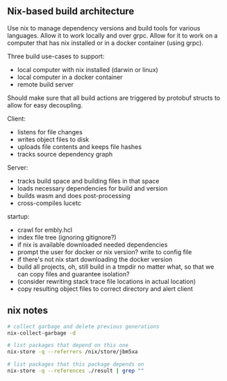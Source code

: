 ## Nix-based build architecture

Use nix to manage dependency versions and build tools for various languages. Allow it to work locally and over grpc. Allow for it to work on a computer that has nix installed or in a docker container (using grpc).


Three build use-cases to support:
 - local computer with nix installed (darwin or linux)
 - local computer in a docker container
 - remote build server

Should make sure that all build actions are triggered by protobuf structs to allow
for easy decoupling.

Client:
 - listens for file changes
 - writes object files to disk
 - uploads file contents and keeps file hashes
 - tracks source dependency graph

Server:
 - tracks build space and building files in that space
 - loads necessary dependencies for build and version
 - builds wasm and does post-processing
 - cross-compiles lucetc


startup:
 - crawl for embly.hcl
 - index file tree (ignoring gitignore?)
 - if nix is available downloaded needed dependencies
 - prompt the user for docker or nix version? write to config file
 - if there's not nix start downloading the docker version
 - build all projects, oh, still build in a tmpdir no matter what, so that we can copy files and guarantee isolation?
 - (consider rewriting stack trace file locations in actual location)
 - copy resulting object files to correct directory and alert client




## nix notes

```bash
# collect garbage and delete previous generations
nix-collect-garbage -d

# list packages that depend on this one
nix-store -q --referrers /nix/store/jbm5xa

# list packages that this package depends on
nix-store -q --references ./result | grep ""
```

